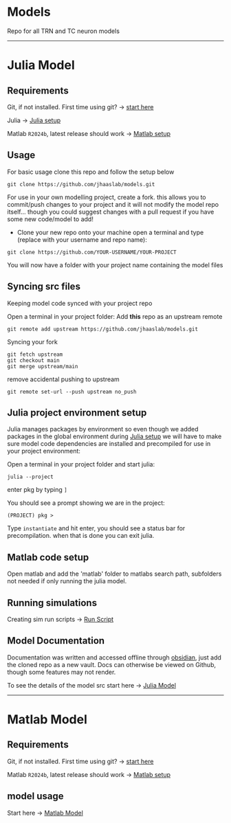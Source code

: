 # Models
Repo for all TRN and TC neuron models

---

# Julia Model

## Requirements 

Git, if not installed. First time using git? -> [start here](https://docs.github.com/en/get-started/quickstart/set-up-git) 

Julia -> [Julia setup](docs/Julia%20setup.md) 

Matlab `R2024b`, latest release should work -> [Matlab setup](docs/matlab/Matlab%20setup.md)

## Usage 

For basic usage clone this repo and follow the setup below

```
git clone https://github.com/jhaaslab/models.git
```

For use in your own modelling project, create a fork.
this allows you to commit/push changes to your project and it will not modify the model repo itself... though you could suggest changes with a pull request if you have some new code/model to add! 

- Clone your new repo onto your machine
open a terminal and type (replace with your username and repo name):

```
git clone https://github.com/YOUR-USERNAME/YOUR-PROJECT
```

You will now have a folder with your project name containing the model files

## Syncing src files

Keeping model code synced with your project repo

Open a terminal in your project folder:
Add **this** repo as an upstream remote

```
git remote add upstream https://github.com/jhaaslab/models.git
```

Syncing your fork

```
git fetch upstream
git checkout main
git merge upstream/main
```

remove accidental pushing to upstream

```
git remote set-url --push upstream no_push
```


## Julia project environment setup

Julia manages packages by environment so even though we added packages in the global environment during [Julia setup](docs/Julia%20setup.md) we will have to make sure model code dependencies are installed and precompiled for use in your project environment:

Open a terminal in your project folder and start julia:

`julia --project` 

enter pkg by typing `]`

You should see a prompt showing we are in the project:

`(PROJECT) pkg >` 

Type `instantiate` and hit enter, you should see a status bar for precompilation. when that is done you can exit julia.


## Matlab code setup

Open matlab and add the 'matlab' folder to matlabs search path, subfolders not needed if only running the julia model. 


## Running simulations

Creating sim run scripts -> [Run Script](docs/Run%20Script.md)


## Model Documentation

Documentation was written and accessed offline through [obsidian](https://obsidian.md/), just add the cloned repo as a new vault. Docs can otherwise be viewed on Github, though some features may not render.

To see the details of the model src start here -> [Julia Model](docs/Julia%20Model.md)


---

# Matlab Model

## Requirements 

Git, if not installed. First time using git? -> [start here](https://docs.github.com/en/get-started/quickstart/set-up-git) 

Matlab `R2024b`, latest release should work -> [Matlab setup](docs/matlab/Matlab%20setup.md)

## model usage 

Start here -> [Matlab Model](docs/matlab/Matlab%20Model.md)

